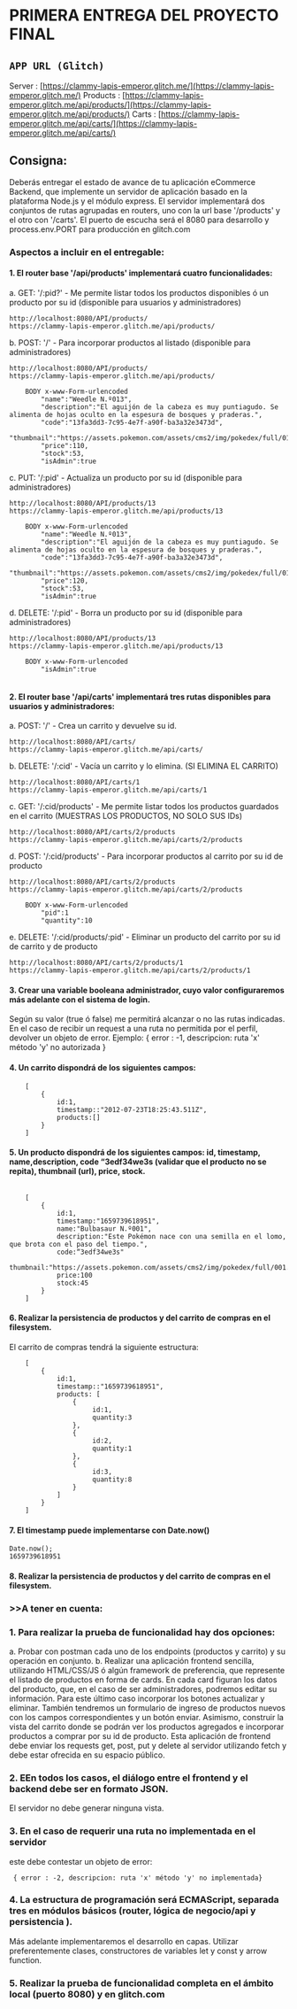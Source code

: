 # PRIMERA ENTREGA DEL PROYECTO FINAL


## `APP URL (Glitch)`

Server : 
[https://clammy-lapis-emperor.glitch.me/](https://clammy-lapis-emperor.glitch.me/)
Products :
[https://clammy-lapis-emperor.glitch.me/api/products/](https://clammy-lapis-emperor.glitch.me/api/products/)
Carts :
[https://clammy-lapis-emperor.glitch.me/api/carts/](https://clammy-lapis-emperor.glitch.me/api/carts/)


## Consigna: 
Deberás entregar el estado de avance de tu aplicación eCommerce Backend, que implemente un servidor de aplicación basado en la plataforma Node.js y el módulo express. El servidor implementará dos conjuntos de rutas agrupadas en routers, uno con la url base '/products' y el otro con '/carts'. El puerto de escucha será el 8080 para desarrollo y process.env.PORT para producción en glitch.com

### Aspectos a incluir en el entregable:
#### 1. El router base '/api/products' implementará cuatro funcionalidades:

a. GET: '/:pid?' - Me permite listar todos los productos disponibles ó un producto por su id (disponible para usuarios y administradores)

```
http://localhost:8080/API/products/
https://clammy-lapis-emperor.glitch.me/api/products/

```
b. POST: '/' - Para incorporar productos al listado (disponible para administradores)
```
http://localhost:8080/API/products/
https://clammy-lapis-emperor.glitch.me/api/products/

    BODY x-www-Form-urlencoded
        "name":"Weedle N.º013",
        "description":"El aguijón de la cabeza es muy puntiagudo. Se alimenta de hojas oculto en la espesura de bosques y praderas.",
        "code":"13fa3dd3-7c95-4e7f-a90f-ba3a32e3473d",
        "thumbnail":"https://assets.pokemon.com/assets/cms2/img/pokedex/full/013.png",
        "price":110,
        "stock":53,
        "isAdmin":true

```
c. PUT: '/:pid' - Actualiza un producto por su id (disponible para administradores)
```
http://localhost:8080/API/products/13
https://clammy-lapis-emperor.glitch.me/api/products/13

    BODY x-www-Form-urlencoded
        "name":"Weedle N.º013",
        "description":"El aguijón de la cabeza es muy puntiagudo. Se alimenta de hojas oculto en la espesura de bosques y praderas.",
        "code":"13fa3dd3-7c95-4e7f-a90f-ba3a32e3473d",
        "thumbnail":"https://assets.pokemon.com/assets/cms2/img/pokedex/full/013.png",
        "price":120,
        "stock":53,
        "isAdmin":true
```
d. DELETE: '/:pid' - Borra un producto por su id (disponible para administradores)

```
http://localhost:8080/API/products/13
https://clammy-lapis-emperor.glitch.me/api/products/13

    BODY x-www-Form-urlencoded
        "isAdmin":true
    
```

#### 2. El router base '/api/carts' implementará tres rutas disponibles para usuarios y administradores:

a. POST: '/' - Crea un carrito y devuelve su id.
```
http://localhost:8080/API/carts/
https://clammy-lapis-emperor.glitch.me/api/carts/

```

b. DELETE: '/:cid' - Vacía un carrito y lo elimina. (SI ELIMINA EL CARRITO)

```
http://localhost:8080/API/carts/1
https://clammy-lapis-emperor.glitch.me/api/carts/1

```

c. GET: '/:cid/products' - Me permite listar todos los productos guardados en el carrito (MUESTRAS LOS PRODUCTOS, NO SOLO SUS IDs)
```
http://localhost:8080/API/carts/2/products
https://clammy-lapis-emperor.glitch.me/api/carts/2/products
```
d. POST: '/:cid/products' - Para incorporar productos al carrito por su id de producto
```
http://localhost:8080/API/carts/2/products
https://clammy-lapis-emperor.glitch.me/api/carts/2/products

    BODY x-www-Form-urlencoded
        "pid":1
        "quantity":10

```
e. DELETE: '/:cid/products/:pid' - Eliminar un producto del carrito por su id de carrito y de producto
```
http://localhost:8080/API/carts/2/products/1
https://clammy-lapis-emperor.glitch.me/api/carts/2/products/1
```

#### 3. Crear una variable booleana administrador, cuyo valor configuraremos más adelante con el sistema de login.

Según su valor (true ó false) me permitirá alcanzar o no las rutas indicadas. En el caso de recibir un request a una ruta no permitida por el perfil, devolver un objeto de error. Ejemplo: { error : -1, descripcion: ruta 'x' método 'y' no autorizada }


#### 4. Un carrito dispondrá de los siguientes campos: 
```
    [
        {
            id:1,
            timestamp::"2012-07-23T18:25:43.511Z",
            products:[]
        }
    ]
```
#### 5. Un producto dispondrá de los siguientes campos:  id, timestamp, name,description, code “3edf34we3s (validar que el producto no se repita), thumbnail (url), price, stock.
```

    [ 
        { 
            id:1, 
            timestamp:"1659739618951",
            name:"Bulbasaur N.º001",
            description:"Este Pokémon nace con una semilla en el lomo, que brota con el paso del tiempo.",
            code:“3edf34we3s"
            thumbnail:"https://assets.pokemon.com/assets/cms2/img/pokedex/full/001.png",
            price:100
            stock:45
        } 
    ] 

```

#### 6. Realizar la persistencia de productos y del carrito de compras en el filesystem.

El carrito de compras tendrá la siguiente estructura: 
```
    [
        {
            id:1, 
            timestamp::"1659739618951",
            products: [ 
                { 
                     id:1,
                     quantity:3
                },
                { 
                     id:2,
                     quantity:1
                },
                { 
                     id:3,
                     quantity:8
                }                                
            ]
        }
    ]

```

#### 7. El timestamp puede implementarse con Date.now()

```
Date.now();
1659739618951
```

#### 8. Realizar la persistencia de productos y del carrito de compras en el filesystem.



### >>A tener en cuenta:
### 1. Para realizar la prueba de funcionalidad hay dos opciones:

a. Probar con postman cada uno de los endpoints (productos y carrito) y su operación en conjunto.
b. Realizar una aplicación frontend sencilla, utilizando HTML/CSS/JS ó algún framework de preferencia, que represente el listado de productos en forma de cards. En cada card figuran los datos del producto, que, en el caso de ser administradores, podremos editar su información. Para este último caso incorporar los botones actualizar y eliminar. También tendremos un formulario de ingreso de productos nuevos con los campos correspondientes y un botón enviar. Asimismo, construir la vista del carrito donde se podrán ver los productos agregados e incorporar productos a comprar por su id de producto. Esta aplicación de frontend debe enviar los requests get, post, put y delete al servidor utilizando fetch y debe estar ofrecida en su espacio público.

### 2. EEn todos los casos, el diálogo entre el frontend y el backend debe ser en formato JSON. 
El servidor no debe generar ninguna vista.

### 3. En el caso de requerir una ruta no implementada en el servidor
este debe contestar un objeto de error: 
```
 { error : -2, descripcion: ruta 'x' método 'y' no implementada}
```
### 4. La estructura de programación será ECMAScript, separada tres en módulos básicos (router, lógica de negocio/api y persistencia ).
Más adelante implementaremos el desarrollo en capas. Utilizar preferentemente clases, constructores de variables let y const y arrow function.

### 5. Realizar la prueba de funcionalidad completa en el ámbito local (puerto 8080) y en glitch.com
